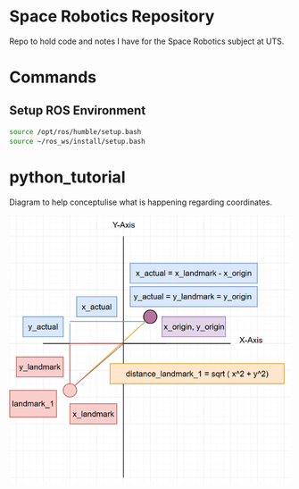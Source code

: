 # Space Robotics Repository
Repo to hold code and notes I have for the Space Robotics subject at UTS.

# Commands

## Setup ROS Environment
```sh
source /opt/ros/humble/setup.bash
source ~/ros_ws/install/setup.bash
```

# python_tutorial
Diagram to help conceptulise what is happening regarding coordinates.

![coordinates](https://github.com/elenajusto/space_robotics/blob/main/images/coordinates.png)